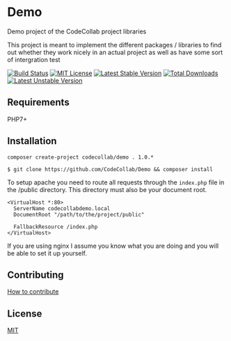 # Demo

Demo project of the CodeCollab project libraries

This project is meant to implement the different packages / libraries to find out whether they work nicely in an actual project as well as have some sort of intergration test

[![Build Status](https://travis-ci.org/CodeCollab/Demo.svg?branch=master)](https://travis-ci.org/CodeCollab/Demo) [![MIT License](https://img.shields.io/badge/license-MIT-blue.svg)](mit) [![Latest Stable Version](https://poser.pugx.org/codecollab/demo/v/stable)](https://packagist.org/packages/codecollab/demo) [![Total Downloads](https://poser.pugx.org/codecollab/demo/downloads)](https://packagist.org/packages/codecollab/demo) [![Latest Unstable Version](https://poser.pugx.org/codecollab/demo/v/unstable)](https://packagist.org/packages/codecollab/demo)

## Requirements

PHP7+

## Installation

```
composer create-project codecollab/demo . 1.0.*
```

```
$ git clone https://github.com/CodeCollab/Demo && composer install
```

To setup apache you need to route all requests through the `index.php` file in the /public directory. This directory must also be your document root.

```
<VirtualHost *:80>
  ServerName codecollabdemo.local
  DocumentRoot "/path/to/the/project/public"

  FallbackResource /index.php
</VirtualHost>
```

If you are using nginx I assume you know what you are doing and you will be able to set it up yourself.

## Contributing

[How to contribute][contributing]

## License

[MIT][mit]

[contributing]: https://github.com/CodeCollab/Demo/blob/master/CONTRIBUTING.md
[mit]: http://spdx.org/licenses/MIT
